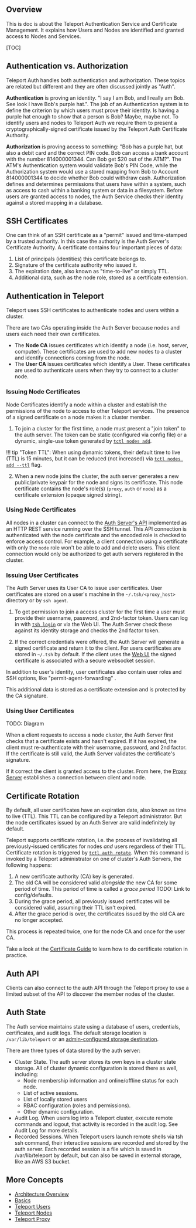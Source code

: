 ## Overview

This is doc is about the Teleport Authentication Service and Certificate Management. It explains how Users and Nodes are identified and granted access to Nodes and Services.

[TOC]

## Authentication vs. Authorization

Teleport Auth handles both authentication and authorization. These topics are related but different and they are often discussed jointly as "Auth".

**Authentication** is proving an identity. "I say I am Bob, and I really am Bob. See look I have Bob's purple hat.". The job of an Authentication system is to define the criterion by which users must prove their identity. Is having a purple hat enough to show that a person is Bob? Maybe, maybe not. To identify users and nodes to Teleport Auth we require them to present a cryptographically-signed certificate issued by the Teleport Auth Certificate Authority.

**Authorization** is proving access to something: "Bob has a purple hat, but also a debit card and the correct PIN code. Bob can access a bank account with the number 814000001344. Can Bob get $20 out of the ATM?". The ATM's Authentication system would validate Bob's PIN Code, while the Authorization system would use a stored mapping from Bob to Account 814000001344 to decide whether Bob could withdraw cash. Authorization defines and determines permissions that users have within a system, such as access to cash within a banking system or data in a filesystem. Before users are granted access to nodes, the Auth Service checks their identity against a stored mapping in a database.

<!--TODO: Diagram-->

## SSH Certificates

One can think of an SSH certificate as a "permit" issued and time-stamped by a trusted authority. In this case the authority is the Auth Server's Certificate Authority. A certificate contains four important pieces of data:

1. List of principals (identities) this certificate belongs to.
2. Signature of the certificate authority who issued it.
3. The expiration date, also known as "time-to-live" or simply TTL.
4. Additional data, such as the node role, stored as a certificate extension.

## Authentication in Teleport

Teleport uses SSH certificates to authenticate nodes and users within a cluster.

There are two CAs operating inside the Auth Server because nodes and users each need their own certificates. <!--TODO: Why?-->

* The **Node CA** issues certificates which identify a node (i.e. host, server, computer). These certificates are used to add new nodes to a cluster and identify connections coming from the node.
* The **User CA** issues certificates which identify a User. These certificates are used to authenticate users when they try to connect to a cluster node.

### Issuing Node Certificates

Node Certificates identify a node within a cluster and establish the permissions of the node to access to other Teleport services. The presence of a signed certificate on a node makes it a cluster member.

<!--TODO Diagram of cluster join in the vein of others system graphics-->

1. To join a cluster for the first time, a node must present a "join token" to the auth server. The token can be static (configured via config file) or a dynamic, single-use token generated by [`tctl nodes add`](../cli-docs/#tctl-nodes-add).

!!! tip "Token TTL":
    When using dynamic tokens, their default time to live (TTL) is 15 minutes, but it can be reduced (not increased) via [`tctl nodes add --ttl`](../cli-doocs/#tctl-nodes-add) flag.

2. When a new node joins the cluster, the auth server generates a new public/private keypair for the node and signs its certificate. This node certificate contains the node's role(s) (`proxy`, `auth` or `node`) as a certificate extension (opaque signed string).

### Using Node Certificates

All nodes in a cluster can connect to the [Auth Server's API](#auth-api-server) <!--Docs about this--> implemented as an HTTP REST service running over the SSH tunnel. This API connection is authenticated with the node certificate and the encoded role is checked to enforce access control. For example, a client connection using a certificate with only the `node` role won't be able to add and delete users. This client connection would only be authorized to get auth servers registered in the cluster.

### Issuing User Certificates

The Auth Server uses its User CA to issue user certificates. User certificates are stored on a user's machine in the `~/.tsh/<proxy_host>` directory or by `ssh agent`.

1. To get permission to join a access cluster for the first time a user must provide their username, password, and 2nd-factor token. Users can log in with [`tsh login`](../cli-docs/#tsh-login) or via the Web UI. The Auth Server check these against its identity storage and checks the 2nd factor token.

2. If the correct credentials were offered, the Auth Server will generate a signed certificate and return it to the client. For users certificates are stored in `~/.tsh` by default. If the client uses the [Web UI](./proxy/#web-ui-to-ssh) the signed certificate is associated with a secure websocket session.

In addition to user's identity, user certificates also contain user roles and SSH options, like "permit-agent-forwarding" <!--TODO: link to config/set options here-->.

This additional data is stored as a certificate extension and is protected by the CA signature.

### Using User Certificates

TODO: Diagram

When a client requests to access a node cluster, the Auth Server first checks that a certificate exists and hasn't expired. If it has expired, the client must re-authenticate with their username, password, and 2nd factor. If the certificate is still valid, the Auth Server validates the certificate's signature.

If it correct the client is granted access to the cluster. From here, the [Proxy Server](./proxy/#connecting-to-a-node) establishes a connection between client and node.

## Certificate Rotation

By default, all user certificates have an expiration date, also known as time to live (TTL). This TTL can be configured by a Teleport administrator. But the node certificates issued by an Auth Server are valid indefinitely by default.

Teleport supports certificate rotation, i.e. the process of invalidating all previously-issued certificates for nodes _and_ users regardless of their TTL. Certificate rotation is triggered by [`tctl auth rotate`](../cli-docs/#tctl-auth). When this command is invoked by a Teleport administrator on one of cluster's Auth Servers, the following happens:

1. A new certificate authority (CA) key is generated.
2. The old CA will be considered valid _alongside_ the new CA for some period of time. This period of time is called a _grace period_ TODO: Link to config/defaults.
3. During the grace period, all previously issued certificates will be considered valid, assuming their TTL isn't expired.
4. After the grace period is over, the certificates issued by the old CA are no longer accepted.

This process is repeated twice, one for the node CA and once for the user CA.

Take a look at the [Certificate Guide](../admin-guide/#certificate-rotation) to learn how to do certificate rotation in practice.

## Auth API

 <!--TODO-->

Clients can also connect to the auth API through the Teleport proxy to use a limited subset of the API to discover the member nodes of the cluster.

## Auth State

The Auth service maintains state using a database of users, credentials, certificates, and audit logs. The default storage location is `/var/lib/teleport` or an [admin-configured storage destination](../admin-guide/#high-availability).

There are three types of data stored by the auth server:

* Cluster State. The auth server stores its own keys in a cluster state storage. All of cluster dynamic configuration is stored there as well, including:
    * Node membership information and online/offline status for each node.
    * List of active sessions.
    * List of locally stored users
    * RBAC configuration (roles and permissions).
    * Other dynamic configuration.
* Audit Log. When users log into a Teleport cluster, execute remote commands and logout, that activity is recorded in the audit log. See Audit Log for more details.
* Recorded Sessions. When Teleport users launch remote shells via tsh ssh command, their interactive sessions are recorded and stored by the auth server. Each recorded session is a file which is saved in /var/lib/teleport by default, but can also be saved in external storage, like an AWS S3 bucket.


## More Concepts

* [Architecture Overview](./architecture)
* [Basics](./basics)
* [Teleport Users](./users)
* [Teleport Nodes](./nodes)
* [Teleport Proxy](./proxy)

